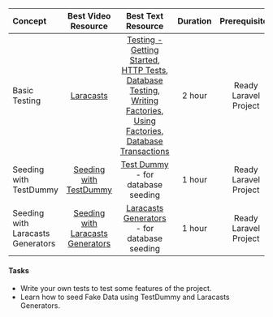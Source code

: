 Concept | Best Video Resource | Best Text Resource | Duration | Prerequisites
:-- | :--: | :--: | :--: | :--:
Basic Testing | [Laracasts](https://laracasts.com/series/laravel-from-scratch-2017/episodes/22) | [Testing - Getting Started](https://laravel.com/docs/5.4/testing), [HTTP Tests](https://laravel.com/docs/5.4/http-tests), [Database Testing](https://laravel.com/docs/5.4/database-testing), [Writing Factories](https://laravel.com/docs/5.4/database-testing#writing-factories), [Using Factories](https://laravel.com/docs/5.4/database-testing#using-factories), [Database Transactions](https://laravel.com/docs/5.4/database#database-transactions) | 2 hour | Ready Laravel Project
Seeding with TestDummy | [Seeding with TestDummy](https://laracasts.com/series/advanced-eloquent/episodes/1) | [Test Dummy](https://gist.github.com/pbteja1998/fe30fd96e26a2868b5925c83df041808) - for database seeding | 1 hour | Ready Laravel Project
Seeding with Laracasts Generators | [Seeding with Laracasts Generators](https://laracasts.com/series/incremental-api-development/episodes/1) | [Laracasts Generators](https://laracasts.com/series/incremental-api-development/episodes/2) - for database seeding | 1 hour | Ready Laravel Project

#### Tasks

- Write your own tests to test some features of the project.
- Learn how to seed Fake Data using TestDummy and Laracasts Generators.
